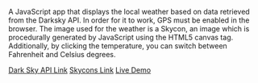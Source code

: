 A JavaScript app that displays the local weather based on data retrieved from the Darksky API. In order for it to work, GPS must be enabled in the browser.
The image used for the weather is a Skycon, an image which is procedurally generated by JavaScript using the HTML5 canvas tag.
Additionally, by clicking the temperature, you can switch between Fahrenheit and Celsius degrees.

[Dark Sky API Link](https://darksky.net/dev)
[Skycons Link](https://darkskyapp.github.io/skycons/)
[Live Demo](https://maximgk97.github.io/Local-weather-app/)
